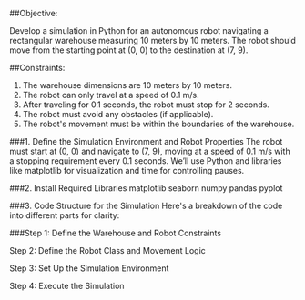 ##Objective: 

Develop a simulation in Python for an autonomous robot navigating a 
rectangular warehouse measuring 10 meters by 10 meters. The robot should move 
from the starting point at (0, 0) to the destination at (7, 9). 

##Constraints: 

1. The warehouse dimensions are 10 meters by 10 meters. 
2. The robot can only travel at a speed of 0.1 m/s. 
3. After traveling for 0.1 seconds, the robot must stop for 2 seconds. 
4. The robot must avoid any obstacles (if applicable). 
5. The robot's movement must be within the boundaries of the warehouse.

###1. Define the Simulation Environment and Robot Properties
The robot must start at (0, 0) and navigate to (7, 9), moving at a speed of 0.1 m/s with a stopping requirement every 0.1 seconds. We’ll use Python and libraries like matplotlib for visualization and time for controlling pauses.

###2. Install Required Libraries
matplotlib
seaborn
numpy
pandas
pyplot

###3. Code Structure for the Simulation
Here's a breakdown of the code into different parts for clarity:

###Step 1: Define the Warehouse and Robot Constraints

Step 2: Define the Robot Class and Movement Logic

Step 3: Set Up the Simulation Environment

Step 4: Execute the Simulation
